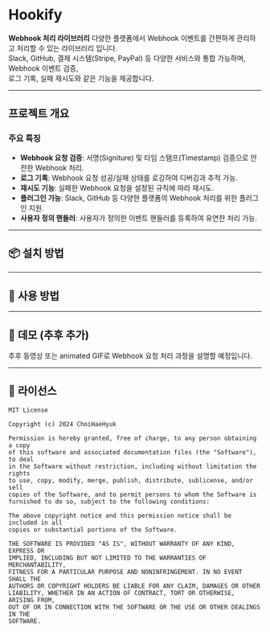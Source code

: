 # Hookify
**Webhook 처리 라이브러리**
다양한 플랫폼에서 Webhook 이벤트를 간편하게 관리하고 처리할 수 있는 라이브러리 입니다.</br>
Slack, GitHub, 결제 시스템(Stripe, PayPal) 등 다양한 서비스와 통합 가능하며, Webhook 이벤트 검증,</br>
로그 기록, 실패 재시도와 같은 기능을 제공합니다.</br>

---

## 프로젝트 개요
### 주요 특징
- **Webhook 요청 검증**: 서명(Signiture) 및 타임 스탬프(Timestamp) 검증으로 안전한 Webhook 처리.
- **로그 기록**: Webhook 요청 성공/실패 상태를 로깅하여 디버깅과 추적 가능.
- **재시도 기능**: 실패한 Webhook 요청을 설정된 규칙에 따라 재시도.
- **플러그인 가능**: Slack, GitHub 등 다양한 플랫폼의 Webhook 처리를 위한 플러그인 지원.
- **사용자 정의 핸들러**: 사용자가 정의한 이벤트 핸들러를 등록하여 유연한 처리 가능.

---

## 📦 설치 방법

---

## 🚀 사용 방법

---

## 🎥 데모 (추후 추가)

추후 동영상 또는 animated GIF로 Webhook 요청 처리 과정을 설명할 예정입니다.

---

## 📄 라이선스

```text
MIT License

Copyright (c) 2024 ChoiHaeHyuk

Permission is hereby granted, free of charge, to any person obtaining a copy
of this software and associated documentation files (the "Software"), to deal
in the Software without restriction, including without limitation the rights
to use, copy, modify, merge, publish, distribute, sublicense, and/or sell
copies of the Software, and to permit persons to whom the Software is
furnished to do so, subject to the following conditions:

The above copyright notice and this permission notice shall be included in all
copies or substantial portions of the Software.

THE SOFTWARE IS PROVIDED "AS IS", WITHOUT WARRANTY OF ANY KIND, EXPRESS OR
IMPLIED, INCLUDING BUT NOT LIMITED TO THE WARRANTIES OF MERCHANTABILITY,
FITNESS FOR A PARTICULAR PURPOSE AND NONINFRINGEMENT. IN NO EVENT SHALL THE
AUTHORS OR COPYRIGHT HOLDERS BE LIABLE FOR ANY CLAIM, DAMAGES OR OTHER
LIABILITY, WHETHER IN AN ACTION OF CONTRACT, TORT OR OTHERWISE, ARISING FROM,
OUT OF OR IN CONNECTION WITH THE SOFTWARE OR THE USE OR OTHER DEALINGS IN THE
SOFTWARE.

```
